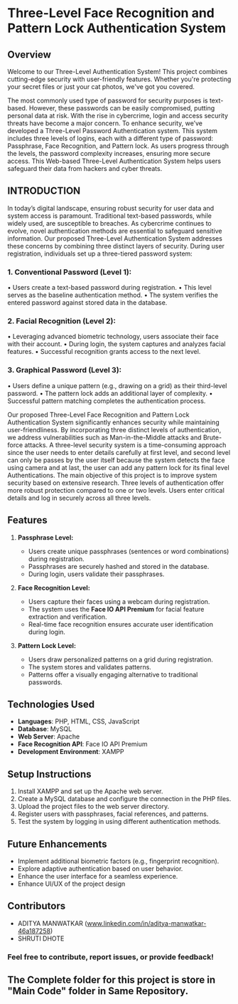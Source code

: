 # Three-Level Face Recognition and Pattern Lock Authentication System

## Overview

Welcome to our Three-Level Authentication System! This project combines cutting-edge security with user-friendly features. Whether you're protecting your secret files or just your cat photos, we've got you covered.

The most commonly used type of password for security purposes is text-based. However, these passwords can be easily compromised, putting personal data at risk. With the rise in cybercrime, login and access security threats have become a major concern. To enhance security, we’ve developed a Three-Level Password Authentication system. This system includes three levels of logins, each with a different type of password: Passphrase, Face Recognition, and Pattern lock. As users progress through the levels, the password complexity increases, ensuring more secure access. This Web-based Three-Level Authentication System helps users safeguard their data from hackers and cyber threats.

## INTRODUCTION
In today’s digital landscape, ensuring robust security for user data and system access is paramount. Traditional text-based passwords, while widely used, are susceptible to breaches. As cybercrime continues to evolve, novel authentication methods are essential to safeguard sensitive information.
Our proposed Three-Level Authentication System addresses these concerns by combining three distinct layers of security. During user registration, individuals set up a three-tiered password system:
### 1.	Conventional Password (Level 1):
•	Users create a text-based password during registration.
•	This level serves as the baseline authentication method.
•	The system verifies the entered password against stored data in the database.

### 2.	Facial Recognition (Level 2):
•	Leveraging advanced biometric technology, users associate their face with their account.
•	During login, the system captures and analyzes facial features.
•	Successful recognition grants access to the next level.
### 3.	Graphical Password (Level 3):
•	Users define a unique pattern (e.g., drawing on a grid) as their third-level password.
•	The pattern lock adds an additional layer of complexity.
•	Successful pattern matching completes the authentication process.

Our proposed Three-Level Face Recognition and Pattern Lock Authentication System significantly enhances security while maintaining user-friendliness. By incorporating three distinct levels of authentication, we address vulnerabilities such as Man-in-the-Middle attacks and Brute-force attacks. A three-level security system is a time-consuming approach since the user needs to enter details carefully at first level, and second level can only be passes by the user itself because the system detects the face using camera and at last, the user can add any pattern lock for its final level Authentications. The main objective of this project is to improve system security based on extensive research. Three levels of authentication offer more robust protection compared to one or two levels. Users enter critical details and log in securely across all three levels.

## Features
1. **Passphrase Level:**
   - Users create unique passphrases (sentences or word combinations) during registration.
   - Passphrases are securely hashed and stored in the database.
   - During login, users validate their passphrases.

2. **Face Recognition Level:**
   - Users capture their faces using a webcam during registration.
   - The system uses the **Face IO API Premium** for facial feature extraction and verification.
   - Real-time face recognition ensures accurate user identification during login.

3. **Pattern Lock Level:**
   - Users draw personalized patterns on a grid during registration.
   - The system stores and validates patterns.
   - Patterns offer a visually engaging alternative to traditional passwords.

## Technologies Used
- **Languages**: PHP, HTML, CSS, JavaScript
- **Database**: MySQL
- **Web Server**: Apache
- **Face Recognition API**: Face IO API Premium
- **Development Environment**: XAMPP

## Setup Instructions
1. Install XAMPP and set up the Apache web server.
2. Create a MySQL database and configure the connection in the PHP files.
3. Upload the project files to the web server directory.
4. Register users with passphrases, facial references, and patterns.
5. Test the system by logging in using different authentication methods.

## Future Enhancements
- Implement additional biometric factors (e.g., fingerprint recognition).
- Explore adaptive authentication based on user behavior.
- Enhance the user interface for a seamless experience.
- Enhance UI/UX of the project design

## Contributors

- ADITYA MANWATKAR (www.linkedin.com/in/aditya-manwatkar-46a187258)
- SHRUTI DHOTE 
### Feel free to contribute, report issues, or provide feedback!

## The Complete folder for this project is store in "Main Code" folder in Same Repository.
